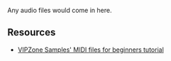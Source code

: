 Any audio files would come in here.

## Resources
- [VIPZone Samples' MIDI files for beginners tutorial](https://www.vipzone-samples.com/en/how-to-make-midi-files/)
